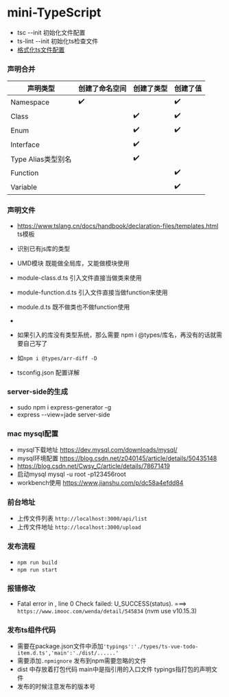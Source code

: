 # mini-TypeScript
- tsc --init 初始化文件配置
- ts-lint --init 初始化ts检查文件
- [格式化ts文件配置](https://juejin.im/post/5a791d566fb9a0634853400e)

### 声明合并
| 声明类型  | 创建了命名空间 | 创建了类型 | 创建了值 |
| ------------- | ------------- |------------- |------------- |
| Namespace  | ✔️  |   | ✔️ |
| Class  |   |✔️  | ✔️ |
| Enum  |    |✔️  | ✔️ |
| Interface  |   |  ✔️ |   |
| Type Alias类型别名  |  | ✔️ |  |
| Function  |  |  | ✔️ |
| Variable  |  |  | ✔️ |

### 声明文件
- https://www.tslang.cn/docs/handbook/declaration-files/templates.html ts模板
- 识别已有js库的类型
- UMD模块 既能做全局库，又能做模块使用
- module-class.d.ts 引入文件直接当做类来使用
- module-function.d.ts 引入文件直接当做function来使用
- module.d.ts 既不做类也不做function使用
- 

- 如果引入的库没有类型系统，那么需要 npm i @types/库名，再没有的话就需要自己写了
- 如` npm i @types/arr-diff -D `


- tsconfig.json 配置详解

### server-side的生成
- sudo npm i express-generator -g
- express --view=jade server-side

### mac mysql配置
- mysql下载地址 https://dev.mysql.com/downloads/mysql/
- mysql环境配置 https://blog.csdn.net/z040145/article/details/50435148
- https://blog.csdn.net/Cwsy_C/article/details/78671419
- 启动mysql mysql -u root -p123456root
- workbench使用 https://www.jianshu.com/p/dc58a4efdd84


### 前台地址
- 上传文件列表 `http://localhost:3000/api/list`
- 上传文件地址 `http://localhost:3000/upload`

### 发布流程
- `npm run build` 
- `npm run start`

### 报错修改
- Fatal error in , line 0 Check failed: U_SUCCESS(status). ===> `https://www.imooc.com/wenda/detail/545834` (nvm use v10.15.3)

### 发布ts组件代码
- 需要在package.json文件中添加`'typings':'./types/ts-vue-todo-item.d.ts','main':'./dist/......' `
- 需要添加`.npmignore` 发布到npm需要忽略的文件
- dist 中存放着打包代码 main中是指引用的入口文件 typings指打包的声明文件
- 发布的时候注意发布的版本号